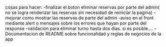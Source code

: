 cosas para hacer:
-finalizar el boton eliminar reservas por parte del admin( no se logra renderizar las reservas sin necesidad de reiniciar la pagina)
-mejorar como mostrar las reservas de parte del admin
-aviso en el front mediante alert o mensajes sobre los errores que hayan por parte del response
-validacion para eliminar turno hasta dos dias. si es posible....
-Documentacion de README sobre funcionalidad y reglas de negocios de la app
